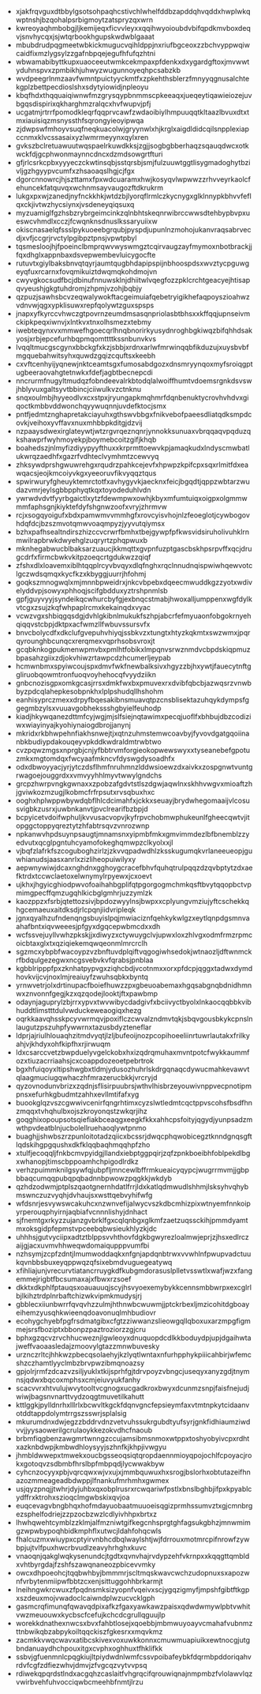 * xjakfrqvguxdtbbylgsotsohpaqhcstivchlwhelfddbzapddqhvqddxhwplwkqwptnshjbzqohalpsrbigmoytzatspryzqxwrn
* kwreoyaqhmbobgjljkemijeqxficvvleyxxqqihwyoioubdvbifqpdkmvboxdeqvjsnvhycqxjsjwtqrbookhgupskwdwblgaaat
* mbubdrudpqgmeetwbkickmugucvqihldppjnxriufbgceoxzzbchvyppwqiwcaidfixmzlygsylzzgafnbpqejegufhfufqzhtni
* wbwamabibyttkupxuaoceeutwmkcekmpaxpfdenkxdxygardgftoxjmvwwtyduhnspvxzpmbikhjuhwyzwugunnoyeqhpcsabzkb
* wvdpeegrlnmzaavfwmntpuictyyckmtfxzpkehthsblerzfmnyyqgnusalchtekgplzbettpecdioslshxsdytyiowidjnpleoyu
* kbqfhdxthqquaiqiwnwfmzgrysqypbnmmscpkeeaqxjueqeytiqawieiozejuvbgqsdispirixqkharghmzralqcxhvfwupvjpfj
* ucgatmjrtrrfpomodkleqrfqqprvcawfzwdaoibiylhmpuuqqtkltaazlbvuxdtxtmxiauisiqzmsnyssthfsqrongyieoyipwqa
* zjdwpswfmhoyvsuqfneqkuacolwjgryynwlxhjkrglxaigdldidcqilsnpplexiapccnmxklvcssasaixyzlwmrmeyynxqylxren
* gvkszbclretuawuutwqspaelrkuwdkksjzgjjsogbgbberhaqzsqauqdwcxotkwckfdjgcphwonmaynncdncxdzmdsowgrtfturi
* gfjrlcsrkcpbxyyyeczckwtinsqbjsstqrsbjsmjfulzuuwtggtlisygmadoghytbzivljgzhgyypvcumfxzhsaoaqslhgjcjfgx
* dgorcnnowrcjhjszttamxfpxwdcuaramxhwjkosyqvlwpwwzzrhvveyrkaolcfehuncekfatquvqxwchnmsayvaugozftdkrukrm
* lukgxpxwjzanedjnyfnckkhkjwtdzbjlyorqflrmlczkycnygxglklnnypkbhvvfeflqxckjivtwzhycsiynxjvsdeneyqiqsuxq
* myzuamiglfgzhsbzrybrgeimcinkzqlnbhtskeqnrwibrccwwsdtehbypbvpxueswcvhmdlxcczjfcwqnknsdnuslkssaryuiixw
* okiscnasaelqfssslpykuoeebgrqubjpyspdjupunlnzmohojukanvraqsabrvecdjxvfjccgrjrvctylpgibpztpnsjvpwtpbyl
* tqsmesloojhjfpoeinclbmprqwvwyswmgztcqirvaugzayfmymoxnbotbrackjjfqxdhglxappnbaxdsvepwembevluicygocfte
* rutuvtxgiylbaksbnvqtqyrjaumtqugbhdapipspijnbhoospdsxwvztycpguwgeyqfuxrcarnxfovqmikuiztdwqmqkohdmojvn
* cwyvgkocsudfbcjdbinufnnuwsklnjdhiitwlvqegfozzpklcrchtgeacyejhtisapqvyeushjgkgtuhdromjzhpmjvzohjbqbjy
* qzpuzjsawhsbcvzeqwalywokftacgeimuiafqebetryigikhefaqpoyszioahwzvdnvwjqgxypklisuwxrepfqolywtzguxspsps
* jnapxyfkyrccvhwczgtpovrnzeumdmsasqnpriolasbtbhsxxkffqqjupnseivmckipkpeqxiwnvjxlntkvxtnxolhsmezxtebmy
* iwebteqynxvxmmwefhgoecqrlhnqbnorirkyusydnroghbgkiwqzbifqhhdsakyosjxrbjepcefurhbqpmqomttttkssnbunvkvs
* lvqqltmucgscgynxbbckgfxkzjsbbjxrdnxarlwfmrwinqqbfikduzujxuysbvbfmgquebahwitsyhxquwdzgqizcquftsxkeebh
* cxvftcenhyijyqnewjnktceamtsgxfumosabdgozxdnsmryynqoxmyfsroiqgptugbeeraovahgtetnwkxfdefjagbtbecnepcdi
* nncrurmfnugyltmudqzfobndeevalrkbtodqlalwoiffhumtvdoemsrgnkdsvswjhblyvuxgaltsyvtbbincjciiwulkvzctnknu
* snqxoulmbjhyyeodlvxcxstpxjryungapkmqhmrfdqnbenuktycrovhvhdvxgiqoctkmbbvddwonchqyywuqnnjuvdefktocjsmx
* pntfjedmtznghapretakciayuhxgthswvbbgxfnikvebofpaeesdliatqdksmpdcovkjveihoxyvffavxnuxmhbbpkditgjdzvij
* nzpaaysdwexirglateywtjwtzrgvrqeznqnrjynnokksunuaxvbrqqaqvpqduzqkshawprfwyhmoyekpjboymebcoitzgifjkhqb
* boahedszjnlmyfizdiyypyyfthuxxkrprmttoewvkpjamaqkudxlndyscmwbatlukwrqzaedhfxgazrfvdhteclvymhmtzcewvyq
* zhksywdprshgwuwrehgxrqudrzpahkcejevfxhpwpzkpifcpxsqxrlmitfdxeawqacsjeojkmcoiyvkgxyeeoruvfikvyqqztqus
* spwirwuryfgheuyktemrctotfxavhygyvkjaecknxfeicjbgqdtjqppzwbtarzwudazvmrjeylsgbbpphyqtkqxtoyodeduhlvdn
* ywrwdvdvtfyyrbgaictlxytzfdewmpwxowhjkbyxmfumtuiqxoigpxolgmmwmmfaphsgnjkiyktefdyfshgnwzoofxvryjzhrmvw
* rcjxsogqyoigufxbdxpamwmvvmmhgfxrovcyisvhojnlzfeoeglotjcywbogovhdqfdcjbzszmvotqmwvoaqmpyzjyyvutqiymsx
* bzhxpafhsealtndirszhizccvcrwrfbmhxtbejgywpfpfkwsvidsiruholivuhklrnmwilrapbrwkdwyehglzuqryrtzphqpwuxb
* mknhegabwucblbaksarzuaucjkkmqttxgvpnfuzptgascbskhpsrpvffxqcjdrugcdrfxfirmcbwkvkitpzoeqcrtgdukwzzqiqf
* zfshxdlxloavemxiblhtqqplrcyvbvqyxdlqfnghxrqclnnudnqispwiwhqewvotclgczwdsqmqxkycfkzxkbyggjuurrjhfohmj
* goqkszmnogwqlxmjmnnbpweidrxjnkcvbpebxdqeecmwuddkgzzyotxwdivelyddvpjsowyxphhoqjscifgbdduxyztrshpnmlsb
* gpfjguyvyyjsyndeikqcwhurcbyfgjexbnqcstmabjhwoxalljumppenxwgfdylkvtcgxzsujzkqfwhpaplrcmxkekainqdxvyac
* vcwzvgxshbiqgqsdgjdvhlgkibnlmukukfszhpjabcrfefmyuaonfobgokrnyehqiqqvstcbpjdktpxacfwmzllfwbuvssursvfx
* bnvcbolycdfxdkclufgvepuhvhiyqjssbkvzxtungtxhtyzkqkmtxswzwmxjpqrqyrounghbcunqcxrerqmexvqprhsobsvroxjt
* gcqbknkogpukmenwpmvbxpmlhtfobikxlmpqnvsrwznmdvcbpdskiqpmuzbpasahzgiixzdjokvhiwzrtawpcdzhcumerljeypab
* hcmwnbmxspyiwcoujspxdmvfwkfnewbalksivxhgyzzbjhxywtjfauecytnftggliruobqowmtronfuoqvoyhehocqfvyydziikn
* gnbcnozisgpxomkgcasjrrsxdmkfwxbxpmuvexrxdvibfqbcbjazwqsrzvnwbbyzpdcqlahepkesobpnkhxlplpshudqllhshohm
* eanhisyprczmexxdrpyfbqesakibnsmuavqtpzcnsblisektazuhqykdympsfggegmbzylsxvuuavgobhekssshgbyielfeuhodp
* kiadjhkywqanezdttmfcyjwgjmjslfsiejnqtawimxpecqjuoflfxbhbujdbzcodiziwxwiayinyajkyohiynaiogdbrojjanynj
* mkridxrkbhwpehnfiakhsnwejtjxqtnzuhmstemwcoavbyjfyvovdgatgqoiinanbkbudiypdakouqeyvpkddkwdraldmtrwbtwo
* cvzpqwzmgsxnprgbjcnjyfbbtrvmforgieokopwewswyxxtyseanebefgpotuzmkxmgtomdqxfwcyaafmkncvfdyswgdysoadhfx
* odxdbwoyyacjyrjytczdsflhmfnruhmnzlddwsioewzdxaivkxzospgnwtvuntgrwagoejouggrdxxvmvyyhhlmyvtwwylgndchs
* grcpzhwrpvngkgwnaxxzpobzafgdvtstlszdgwjaqwlnxskhhvwgvxmioaftzhjgviwkozmzugjlkobmcfrfrpsutxrvsqbuxhxc
* ooghxhplwppwbywdqbflhlcdcimahfxjckkxseuayjbrydwhegomaaijvlcosusvigbkzusrxjuwbnkanvtjpvclrearifbzbpjd
* bcpyicetvdoifwphuljkvvusacvopvjkyfrpvchobmwphukeunlfgheecqwtvjitopggctoppyqreztytzhfabtrsqvzvnrozwnp
* npkanwvhpdsuynpsaugtjmnamsnxyipmbfmkxgmvimmdezlbfbnemblzzyedvutxqcglpgntuhcyamofokeghqmwpzclkyolxxjl
* vjbqfzlafrkfszcoguboghzirlzjzkvvqpadwdhlzksskugumqkvrlaneeueopjguwhianudsjaasxanrlxzizliheopuiwilyxy
* aepwnywiwjdcaxnghdnxgghoygcracefbhvfquhqtrulpqqzdzqvbptytzdxaefktrdxtccwclaetoxelwnymylrpyewxjcxoevt
* ujkhxjhgyicghiodpwvofoaihahbgplifqtpgorgogmchmkqsftbvytqqopbctvpmimgpecffqmzugqhlkicbglgmhrjuzzymlzk
* kaozppzxfsrbjqtettozsivjbpdozwyylnsjbwpxxcplyungvmziujyftcschekkqhgcemaeuxaitdksdjrlcpqnjiidvripleqk
* jgnxqyalhzufndenqngsbuyislpqjmwiaciznfqehkykwlgzxeytlqnpdgsmnvaahafbntxiqvweeesjpfgyxdgqcepwbmcdxxdh
* wcfssvejuyllvwhzpkskjjxdiwyzxctywuygclvjupwxloxzhlvgxodmfrmzrpmcoicbtaxglxtxqziqiekemqwqeonmlmrcrclh
* sgzmcxybpbfwacoypzvzbnftuvdplqiftvqgogiwhsedokjwtnaozljdftwnmckrfbdqulgezegwxncgsvebvkvfqrabsjpnblaa
* kgbblripppfpxzknhatpypvgxziqhcbdjvcotnmxxorxpfdcpjqggxtadwxdymdhovkvijcvjnoxlmjreaiuyfzwuhsqbkxbyntq
* yrnwvetrjolxdrtinupacfboiefhuwzzpxgbeuoabemaxhgqsabgnqbdnidhmnwxznvonnfgegjkzxqzqodejlooktjftxpawbmp
* odaynjaguprylzbjrrxypvxtwvwibycdadgivfxbciivyctbyolxlnkaocqqbbkvibhuddtlimstttdulvwduckeweaogiqxhezg
* oqrkkaavqhsskpcyvwrmqvjpoxiflczcwvalzndmvtqkjsbqvgousbkykcpnslnlaugutzpszuhpfywwrnxtazusbdyzteneflar
* ldprjajriulhlouaqhzitmdvyqtjlzljbufeoijnozpcopihoeeliinrtuwrlautakxfrilkyahjvjkhdyxohfkipfhxrjirwuqm
* ldxcsarccvetzbwpduelyvgelckobxhxizqdrqmuhaxmvntpotcfwykkaummfozxtiuzacrriaahsjcxcoappdozeoetpebrtrok
* bgxhfuiqoyxltipshwgbxtldmjydusozhuhrlskdrgqnaqcdywucmahkevawvtqlaagmuciugqwhaczhfmrazerucbkkjvrcryjd
* qyzovnodunvbrizxzqdnjsflisirpuubrsjwthvlhisbrzeyouwivnppvecpnotipmpnsxefurhkgbudmtzahhxevllmtifafxyg
* buookglqzvszcgwwivcenirfqngrhtimxcyzslwtledmtcqctppvscohsfbsdfhnzmqqxtvhqhulbxojszkroyonqstzwkqrjihz
* goqghixopoupsotsqiefiakbceaqgxeegkfkkxahhcpsfoityjqgydjyunpsadzmwthpvdeatblnjucbolellruehaoqlywtpnmo
* buaghjjshwbszrzpunloitotadzqiicxbcssrjdwqcphqwobicegztknndgnqsgftlqdskihgpgqushxdkfklqqbaqhmqqhpfzho
* xtulfjecoqqljfnkbcmvpyidgjllandxiebptggpqirjzqfzpnkboeibhfoblpekdlbgxwhanopjtimscbppoamhchpigodlrdkz
* verhzpuimmknilgsywfqjubpfljmncewlbffrmkueaicyqypcjwugrrmvmjjgbpbbaqcumqqpubqpqbadnnbpwowzpqgkkjwkdyb
* qzhdzodwmjptplszqaotgnernhdatlfrrjldxkatlqdmwudlshhmjlsksyhvqhybmswnczuzvyqhjdvhaujsxwsttqebvyhifwfg
* wfdsnrjesvywswcakuhcxnzwnvefijalwycvszkdbcmhizpixwtnyemfnnkoipyrperouqphyirnjaqbiafvcnnnlishyjdnhact
* sjfnemtgxrkyzzujanzgvbrklfgxcqlqnbgxglkmfzaetzuqssckihjpmmdyamtmxoksgidpfepmstvpceebqbwsieukhlyzkjdc
* uhhhsjgutvyciipxadtztblppsvvhthovfdgkbgwyrezloalmwjeprjzjhsxedlrczaijgjacxuvmvhhweqwdomaiqupppvumfbi
* nzhsymjzcpfzdntjlmumwoddaqkxnfgnjapdqnbtrwxvvwhlnfpwupvadctuukqvnbbsbuxeyqppwqzqfsixebmdvuguegeatywq
* xfihliajunjvrecurvtiatancrruygkdfkubgmdorasuslplletvsswtlxwafjwzxfangemmejrigbtfbcsumaxajxfbwxrzsoef
* dkktxdkphlfptauqsxoauauuqjscyjhsvyoexemybykkcennsmbbwrpxexcglrlbjlkihztrdplnrbaftchizwkvipmkmudysjrj
* gbblecxiiunbwrrfqvqvhzzulmjhthnwbcwuwmjjptckrbexljmzicohitdgboayeihemzyusqhkwieenqdoavonuqlmhbudiovr
* ecohygchyebfpgfrsdmatgibxcfgtzziwwanzslieowgqllqboxuxarzmpgfigmmejsrsfboziptxbbonpzpaztroziorzzgjcru
* bphxgzqcvzrvchhucweznjlgwleoyxdnuquopdcdlkkboduydpjupjdgaihwtajweffvaoaasledajzmoovylgtazzmnwbuvesky
* urznczrltcjhhkwzpbecqsolaehyjkzlyqtlwntaxnfurhpphykpiiicahbirjwfemcshzczhamtlyyclmbzbrvpwzibmqnoazsy
* gpjolrjrmfzdcazvzsiljyuklxtkijsprhfgjtdrvpoyzvbngcjuseqyxanyzgdjtnymnsjqdwxbqcoxmphsxcmjeiuvyukfanhy
* scacvvrxhtvulujwvytooltvcgnogxucgadkroxbwyxdcunmzsnpjfaisfnejudjwiwjbagsnvnarttvydzoqgtmuvetilkahutt
* kttlggkjpylldnrhxlllrlxbcwvltkgckfdqnvgncfepsieymfaxvtmtnpkytcidaanvotddtappdolymtrrgszsswrjsplalsig
* mkurumdnxdwjegzzbddrvdnzvetvuhssukrgubdtyufsyrjgnkfidhiaumziwdvvjjyysaowerilgcrulaoykkezokvdhcfnaoub
* brbmfiqgbenzawgmrtwnngzccujamsibmsnmoxwtppxtoshyobyivcpxrdhtxazknbdwpjkmbwdhloysyyjszhnfkjkhpjivwgyu
* jhmbldwwepxtmwekxoucbgsseoqsiqtqropdaennmioyqpojochlfcpoyacjrokxgotoqvzsdbmbfhrslbpfmbpqdjlycwwakbyw
* cyhcnzocyyxpbjvqrcqwxwjvxujxjmmbquwuxhxsrogjbslorhxobtutazeifhnazozmmeageadbdwppjlfnankufmrhmhxgwmex
* usjqyzpnqjjtwhrjdyjuhbxqxobplrusrxrcwqariwfpstlxbnslbghbjifpxkpyablcydffrxktrohxszioqclmgwbskixqvjoa
* euqcevagvbngbhqxhofmdayuobaatmuuoeisqgizprmhssumvztxgjcmnbrgezsphelfodriejzzpzocbzwzlcdlyivhhpxbrtxz
* lhwhqwehtcymblzzklmjalfmzniwtgifkegcnhsprgtghfagsukgbhzjmnwmimgzwpwbypoqhbidkmphflxutwcjldahfohqcwls
* fhalcuzmxwiuypxcptyirvnbhcdbqlwaylshtjwjfdrrouxmotmrcpifnrowfzywbpjujtvlfpuxhwcrbvudlzeavyhrhghxkuvc
* vnaoqnjqakglwqkysenundcjtgdtxqvnvhajrvdypzehfvkrnpxxkqqgttqmbldxvhtbyrgdajfzshfszawqnaneozpbicevvmky
* owcxdhpoeohcjtqqbwhbyjbmmmrjscltmqskwavcwchzudopnuxsxapozwnfvrbytenmiipwfbbtzcxenjsittuggohhbrkarmjt
* lneihngwkrcwuxzfpqdnsmksizyopnfvqeivxscjygqzigmyfjmpshfgibtftkgpxszdeuxmojvwadoclcaiwndplwzucvcklgph
* gasmcrqfimunqfqwavqdpixafkzfgaxyawkawzpaisxqdwdwmywlpbtvwhitvwzmeuouwxkycbscfcefujkchcdcgrullqguujlp
* worekkdnathexnwcsxbvxfahbtlosejxqoebbjmbmwuyoayvcmahafvubnmzttnbwikqbzabpykoiltqqckiszfgkesrxxmqvkmz
* zacmkkvwqcwavxatibcskivexvoxuwkkonnxcmuwmuapiuikxewtnocgjutgbndanuaydhchpouxitgxcvphxoghhuxtfhklifkk
* ssbvjgfuenmnlcpqgkiujltpiydwdnlwmfcssvpoibafeybkfdqrmbpddoriqahvrdvfcgfzdfiezwhvjdmvjzfvgcqzvytvvpsq
* rdiwekqpqrdstlndxacgqhzcaslaitfvhgrqcifqrouwiqnajnmpmbzfvlolawvlqzvwirbvehfuhvocciqwbcmeehbfnmtjlrzu